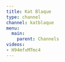 ```yaml
---
title: Kat Blaque
type: channel
channel: katblaque
menu:
  main:
    parent: Channels
videos:
- H94mfxMTmc4
---
```

